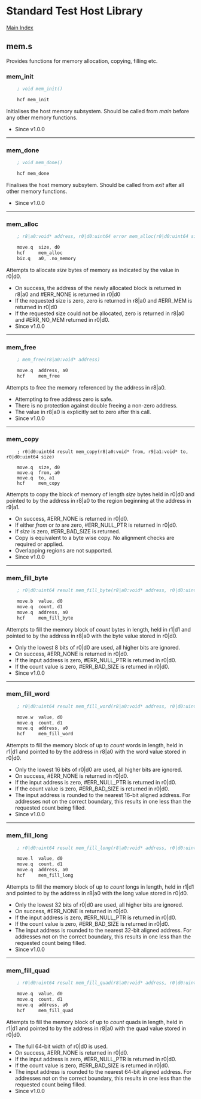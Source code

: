 # Standard Test Host Library

[Main Index](../README.md)

## mem.s
Provides functions for memory allocation, copying, filling etc.

### mem_init
```asm
    ; void mem_init()

    hcf mem_init
```
Initialises the host memory subsystem. Should be called from _main_ before any other memory functions.

- Since v1.0.0
___

### mem_done
```asm
    ; void mem_done()

    hcf mem_done
```
Finalises the host memory subsytem. Should be called from _exit_ after all other memory functions.

- Since v1.0.0
___
### mem_alloc
```asm
    ; r8|a0:void* address, r0|d0:uint64 error mem_alloc(r0|d0:uint64 size)

    move.q  size, d0
    hcf     mem_alloc
    biz.q   a0, .no_memory
```
Attempts to allocate _size_ bytes of memory as indicated by the value in r0|d0.

- On success, the address of the newly allocated block is returned in r8|a0 and #ERR_NONE is returned in r0|d0
- If the requested size is zero, zero is returned in r8|a0 and #ERR_MEM is returned in r0|d0
- If the requested size could not be allocated, zero is returned in r8|a0 and #ERR_NO_MEM returned in r0|d0.
- Since v1.0.0
___
### mem_free
```asm
    ; mem_free(r8|a0:void* address)

    move.q  address, a0
    hcf     mem_free
```
Attempts to free the memory referenced by the address in r8|a0.

- Attempting to free address zero is safe.
- There is no protection against double freeing a non-zero address.
- The value in r8|a0 is explicitly set to zero after this call.
- Since v1.0.0
___
### mem_copy
```
    ; r0|d0:uint64 result mem_copy(r8|a0:void* from, r9|a1:void* to, r0|d0:uint64 size)

    move.q  size, d0
    move.q  from, a0
    move.q  to, a1
    hcf     mem_copy
```
Attempts to copy the block of memory of length _size_ bytes held in r0|d0 and pointed to by the address in r8|a0 to the region beginning at the address in r9|a1.

- On success, #ERR_NONE is returned in r0|d0.
- If either _from_ or _to_ are zero, #ERR_NULL_PTR is returned in r0|d0.
- If _size_ is zero, #ERR_BAD_SIZE is returned.
- Copy is equivalent to a byte wise copy. No alignment checks are required or applied.
- Overlapping regions are not supported.
- Since v1.0.0

___
### mem_fill_byte
```asm
    ; r0|d0:uint64 result mem_fill_byte(r8|a0:void* address, r0|d0:uint8 value, r1|d1:uint64 count)

    move.b  value, d0
    move.q  count, d1
    move.q  address, a0
    hcf     mem_fill_byte
```
Attempts to fill the memory block of _count_ bytes in length, held in r1|d1 and pointed to by the address in r8|a0 with the byte value stored in r0|d0.

- Only the lowest 8 bits of r0|d0 are used, all higher bits are ignored.
- On success, #ERR_NONE is returned in r0|d0.
- If the input address is zero, #ERR_NULL_PTR is returned in r0|d0.
- If the count value is zero, #ERR_BAD_SIZE is returned in r0|d0.
- Since v1.0.0
___
### mem_fill_word
```asm
    ; r0|d0:uint64 result mem_fill_word(r8|a0:void* address, r0|d0:uint16 value, r1|d1:uint64 count)

    move.w  value, d0
    move.q  count, d1
    move.q  address, a0
    hcf     mem_fill_word
```
Attempts to fill the memory block of up to _count_ words in length, held in r1|d1 and pointed to by the address in r8|a0 with the word value stored in r0|d0.

- Only the lowest 16 bits of r0|d0 are used, all higher bits are ignored.
- On success, #ERR_NONE is returned in r0|d0.
- If the input address is zero, #ERR_NULL_PTR is returned in r0|d0.
- If the count value is zero, #ERR_BAD_SIZE is returned in r0|d0.
- The input address is rounded to the nearest 16-bit aligned address. For addresses not on the correct boundary, this results in one less than the requested count being filled.
- Since v1.0.0
___
### mem_fill_long
```asm
    ; r0|d0:uint64 result mem_fill_long(r8|a0:void* address, r0|d0:uint32 value, r1|d1:uint64 count)

    move.l  value, d0
    move.q  count, d1
    move.q  address, a0
    hcf     mem_fill_long
```
Attempts to fill the memory block of up to _count_ longs in length, held in r1|d1 and pointed to by the address in r8|a0 with the long value stored in r0|d0.

- Only the lowest 32 bits of r0|d0 are used, all higher bits are ignored.
- On success, #ERR_NONE is returned in r0|d0.
- If the input address is zero, #ERR_NULL_PTR is returned in r0|d0.
- If the count value is zero, #ERR_BAD_SIZE is returned in r0|d0.
- The input address is rounded to the nearest 32-bit aligned address. For addresses not on the correct boundary, this results in one less than the requested count being filled.
- Since v1.0.0
___
### mem_fill_quad
```asm
    ; r0|d0:uint64 result mem_fill_quad(r8|a0:void* address, r0|d0:uint64 value, r1|d1:uint64 count)

    move.q  value, d0
    move.q  count, d1
    move.q  address, a0
    hcf     mem_fill_quad
```
Attempts to fill the memory block of up to _count_ quads in length, held in r1|d1 and pointed to by the address in r8|a0 with the quad value stored in r0|d0.

- The full 64-bit width of r0|d0 is used.
- On success, #ERR_NONE is returned in r0|d0.
- If the input address is zero, #ERR_NULL_PTR is returned in r0|d0.
- If the count value is zero, #ERR_BAD_SIZE is returned in r0|d0.
- The input address is rounded to the nearest 64-bit aligned address. For addresses not on the correct boundary, this results in one less than the requested count being filled.
- Since v1.0.0
